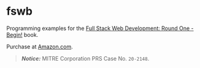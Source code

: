 # fswb

Programming examples for the [Full Stack Web Development: Round One - Begin!](https://www.amazon.com/dp/B08GFSZGJT/ref=sr_1_11?dchild=1&keywords=full+stack+web+development+round+one+begin&qid=1598056453&sr=8-11) book.

Purchase at [Amazon.com](https://www.amazon.com/dp/B08GFSZGJT/ref=sr_1_11?dchild=1&keywords=full+stack+web+development+round+one+begin&qid=1598056453&sr=8-11).

> **_Notice:_** MITRE Corporation PRS Case No. `20-2148`.
